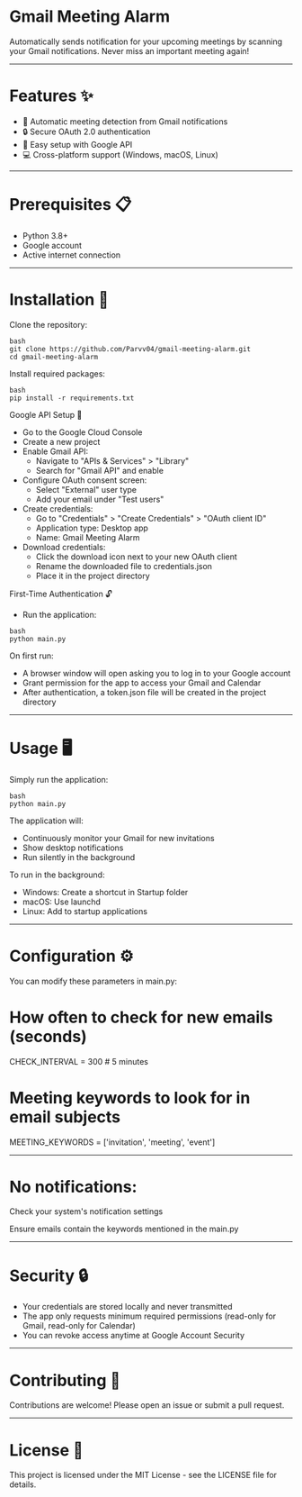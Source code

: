 # Gmail Meeting Alarm

Automatically sends notification for your upcoming meetings by scanning your Gmail notifications. Never miss an important meeting again!

---

# Features ✨

- 🔔 Automatic meeting detection from Gmail notifications
- 🔒 Secure OAuth 2.0 authentication
- 🧩 Easy setup with Google API
- 💻 Cross-platform support (Windows, macOS, Linux)

---

# Prerequisites 📋

- Python 3.8+
- Google account 
- Active internet connection

---

# Installation 🚀

Clone the repository:
~~~
bash
git clone https://github.com/Parvv04/gmail-meeting-alarm.git
cd gmail-meeting-alarm
~~~

Install required packages:
~~~
bash
pip install -r requirements.txt
~~~

Google API Setup 🔑
- Go to the Google Cloud Console
- Create a new project
- Enable Gmail API:
     - Navigate to "APIs & Services" > "Library"
     - Search for "Gmail API" and enable
- Configure OAuth consent screen:
     - Select "External" user type
     - Add your email under "Test users"
- Create credentials:
     - Go to "Credentials" > "Create Credentials" > "OAuth client ID"
     - Application type: Desktop app
     - Name: Gmail Meeting Alarm
- Download credentials:
     - Click the download icon next to your new OAuth client
     - Rename the downloaded file to credentials.json
     - Place it in the project directory

First-Time Authentication 🔓
- Run the application:
~~~
bash
python main.py
~~~

On first run:
- A browser window will open asking you to log in to your Google account
- Grant permission for the app to access your Gmail and Calendar
- After authentication, a token.json file will be created in the project directory

---

# Usage 🖥️

Simply run the application:
~~~
bash
python main.py
~~~

The application will:
- Continuously monitor your Gmail for new invitations
- Show desktop notifications
- Run silently in the background

To run in the background:
- Windows: Create a shortcut in Startup folder
- macOS: Use launchd
- Linux: Add to startup applications

---

# Configuration ⚙️

You can modify these parameters in main.py:

# How often to check for new emails (seconds)
CHECK_INTERVAL = 300  # 5 minutes

# Meeting keywords to look for in email subjects
MEETING_KEYWORDS = ['invitation', 'meeting', 'event']

---

# No notifications:

Check your system's notification settings

Ensure emails contain the keywords mentioned in the main.py

---

# Security 🔒
- Your credentials are stored locally and never transmitted
- The app only requests minimum required permissions (read-only for Gmail, read-only for Calendar)
- You can revoke access anytime at Google Account Security

---

# Contributing 🤝
Contributions are welcome! Please open an issue or submit a pull request.

---

# License 📄
This project is licensed under the MIT License - see the LICENSE file for details.


